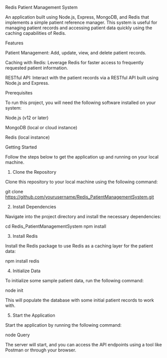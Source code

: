 Redis Patient Management System

An application built using Node.js, Express, MongoDB, and Redis that implements a simple patient reference manager. This system is useful for managing patient records and accessing patient data quickly using the caching capabilities of Redis.

Features

Patient Management: Add, update, view, and delete patient records.

Caching with Redis: Leverage Redis for faster access to frequently requested patient information.

RESTful API: Interact with the patient records via a RESTful API built using Node.js and Express.

Prerequisites

To run this project, you will need the following software installed on your system:

Node.js (v12 or later)

MongoDB (local or cloud instance)

Redis (local instance)

Getting Started

Follow the steps below to get the application up and running on your local machine.

1. Clone the Repository

Clone this repository to your local machine using the following command:

git clone https://github.com/yourusername/Redis_PatientManagementSystem.git

2. Install Dependencies

Navigate into the project directory and install the necessary dependencies:

cd Redis_PatientManagementSystem
npm install

3. Install Redis

Install the Redis package to use Redis as a caching layer for the patient data:

npm install redis

4. Initialize Data

To initialize some sample patient data, run the following command:

node init

This will populate the database with some initial patient records to work with.

5. Start the Application

Start the application by running the following command:

node Query

The server will start, and you can access the API endpoints using a tool like Postman or through your browser.

